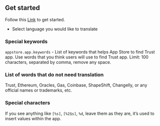 ## Get started

Follow this [Link](https://lokalise.co/project/3947163159df13df851b51.98101647/?view=multi) to get started.
- Select language you would like to translate

### Special keywords
`appstore.app.keywords` - List of keywords that helps App Store to find Trust app. Use words that you think users will use to find Trust app.
Limit: 100 characters, separated by comma, remove any space.

### List of words that do not need translation
Trust, Ethereum, Oracles, Gas, Coinbase, ShapeShift, Changelly, or any official names or trademarks, etc.


### Special characters 
If you see anything like `[%s]`, `[%2$s]`, `%d`, leave them as they are, it’s used to insert values within the app.
